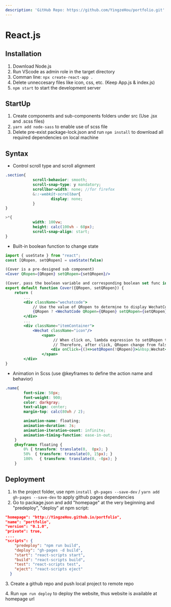 ```yaml
---
description: 'GitHub Repo: https://github.com/YingzeHou/portfolio.git'
---
```


# React.js

## Installation

1. Download Node.js
2. Run VScode as admin role in the target directory
3. Comman line: `npx create-react-app .`
4. Delete unneccesary files like icon, css, etc. (Keep App.js & index.js)
5. `npm start` to start the development server

## StartUp

1. Create components and sub-components folders under src (Use .jsx and .scss files)
2. `yarn add node-sass` to enable use of scss file
3. Delete pre-exist package-lock.json and run `npm install` to download all required dependencies on local machine

## Syntax

* Control scroll type and scroll alignment

```scss
.section{
            scroll-behavior: smooth;
            scroll-snap-type: y mandatory;
            scrollbar-width: none; //for firefox
            &::-webkit-scrollbar{
                    display: none;
            }
}

>*{
            width: 100vw;
            height: calc(100vh - 60px);
            scroll-snap-align: start;
}
```

* Built-in boolean function to change state

```jsx
import { useState } from "react";
const [QRopen, setQRopen] = useState(false)

(Cover is a pre-designed sub component)
<Cover QRopen={QRopen} setQRopen={setQRopen}/>

(Cover, pass the boolean variable and corresponding boolean set func in)
export default function Cover({QRopen, setQRopen}) {
    return (
        ...
        <div className="wechatcode">
            // Use the value of QRopen to determine to display WechatCode component or not
            {QRopen ? <WechatCode QRopen={QRopen} setQRopen={setQRopen}/> : null}
        </div>
        ...
        <div className="itemContainer">
            <Wechat className="icon"/>
                <span>
                     // When click on, lambda expression to setQRopen to change QRopen to opposite value
                     // Therefore, after click, QRopen change from false->true, and above WechatCode component is shown
                    <div onClick={()=>setQRopen(!QRopen)}>&nbsp;Wechat</div>
                </span>
        </div>
}
```

* Animation in Scss (use @keyframes to define the action name and behavior)

```scss
.name{
        font-size: 50px;
        font-weight: 900;
        color: darkgray;
        text-align: center;
        margin-top: calc(80vh / 2);

        animation-name: floating;
        animation-duration: 3s;
        animation-iteration-count: infinite;
        animation-timing-function: ease-in-out;
    }
    @keyframes floating {
        0% { transform: translate(0,  0px); }
        50%  { transform: translate(0, 15px); }
        100%   { transform: translate(0, -0px); }   
    }
```

## Deployment

1. In the project folder, use npm `install gh-pages --save-dev` / `yarn add gh-pages --save-dev` to apply github pages dependencies
2. Go to package.json and add "homepage" at the very beginning and "predeploy", "deploy" at npm script:

```json
"homepage": "http://YingzeHou.github.io/portfolio",
"name": "portfolio",
"version": "0.1.0",
"private": true,
....
"scripts": {
    "predeploy": "npm run build",
    "deploy": "gh-pages -d build",
    "start": "react-scripts start",
    "build": "react-scripts build",
    "test": "react-scripts test",
    "eject": "react-scripts eject"
  }
```

&#x20;  3\. Create a github repo and push local project to remote repo

&#x20;  4\. Run `npm run deploy` to deploy the website, thus website is available at homepage url
